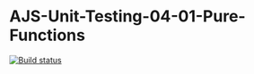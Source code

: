 # AJS-Unit-Testing-04-01-Pure-Functions

[![Build status](https://ci.appveyor.com/api/projects/status/fx0tt0erl6nbixw5?svg=true)](https://ci.appveyor.com/project/MichaelVeselov/ajs-unit-testing-04-01-pure-functions)

